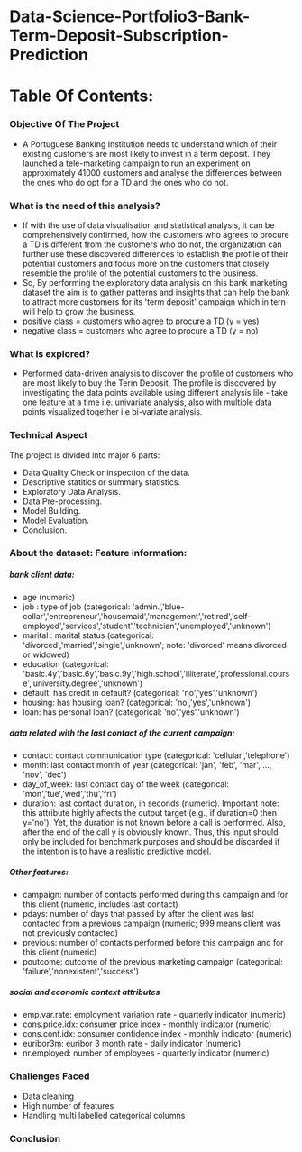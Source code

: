 # Data-Science-Portfolio3-Bank-Term-Deposit-Subscription-Prediction

# Table Of Contents:

### Objective Of The Project
- A Portuguese Banking Institution needs to understand which of their existing customers are most likely to invest in a term deposit. They launched a tele-marketing campaign to run an experiment on approximately 41000 customers and analyse the differences between the ones who do opt for a TD and the ones who do not.

### What is the need of this analysis?
- If with the use of data visualisation and statistical analysis, it can be comprehensively confirmed, how the customers who agrees to procure a TD is different from the customers who do not, the organization can further use these discovered differences to establish the profile of their potential customers and focus more on the customers that closely resemble the profile of the potential customers to the business.
- So, By performing the exploratory data analysis on this bank marketing dataset the aim is to gather patterns and insights that can help the bank to attract more customers for its 'term deposit' campaign which in tern will help to grow the business.
- positive class = customers who agree to procure a TD (y = yes)
- negative class = customers who agree to procure a TD (y = no)

### What is explored?
- Performed data-driven analysis to discover the profile of customers who are most likely to buy the Term Deposit. The profile is discovered by investigating the data points available using different analysis lile - take one feature at a time i.e. univariate analysis, also with multiple data points visualized together i.e bi-variate analysis.

### Technical Aspect
The project is divided into major 6 parts:
- Data Quality Check or inspection of the data.
- Descriptive statitics or summary statistics.
- Exploratory Data Analysis.
- Data Pre-processing.
- Model Building.
- Model Evaluation.
- Conclusion.

### About the dataset: Feature information:
##### bank client data:
- age (numeric)
- job : type of job (categorical: 'admin.','blue-collar','entrepreneur','housemaid','management','retired','self-employed','services','student','technician','unemployed','unknown')
- marital : marital status (categorical: 'divorced','married','single','unknown'; note: 'divorced' means divorced or widowed)
- education (categorical: 'basic.4y','basic.6y','basic.9y','high.school','illiterate','professional.course','university.degree','unknown')
- default: has credit in default? (categorical: 'no','yes','unknown')
- housing: has housing loan? (categorical: 'no','yes','unknown')
- loan: has personal loan? (categorical: 'no','yes','unknown')

##### data related with the last contact of the current campaign:
- contact: contact communication type (categorical: 'cellular','telephone')
- month: last contact month of year (categorical: 'jan', 'feb', 'mar', ..., 'nov', 'dec')
- day_of_week: last contact day of the week (categorical: 'mon','tue','wed','thu','fri')
- duration: last contact duration, in seconds (numeric). Important note: this attribute highly affects the output target (e.g., if duration=0 then y='no'). Yet, the duration is not known before a call is performed. Also, after the end of the call y is obviously known. Thus, this input should only be included for benchmark purposes and should be discarded if the intention is to have a realistic predictive model.

##### Other features:
- campaign: number of contacts performed during this campaign and for this client (numeric, includes last contact)
- pdays: number of days that passed by after the client was last contacted from a previous campaign (numeric; 999 means client was not previously contacted)
- previous: number of contacts performed before this campaign and for this client (numeric)
- poutcome: outcome of the previous marketing campaign (categorical: 'failure','nonexistent','success')

##### social and economic context attributes
- emp.var.rate: employment variation rate - quarterly indicator (numeric)
- cons.price.idx: consumer price index - monthly indicator (numeric)
- cons.conf.idx: consumer confidence index - monthly indicator (numeric)
- euribor3m: euribor 3 month rate - daily indicator (numeric)
- nr.employed: number of employees - quarterly indicator (numeric)


### Challenges Faced
- Data cleaning
- High number of features
- Handling multi labelled categorical columns

### Conclusion


